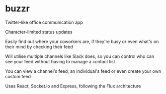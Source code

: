 # buzzr
Twitter-like office communication app

Character-limited status updates

Easily find out where your coworkers are, if they're busy or even what's on their mind by checking their feed

Will utilise multiple channels like Slack does, so you can control who can see your feed without having to manage a contact list

You can view a channel's feed, an individual's feed or even create your own custom feed

Uses React, Socket.io and Express, following the Flux architecture